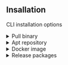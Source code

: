 
## Insallation
CLI installation options

<details>
  <summary> Pull binary </summary>

Get the gensbom tool
```bash
curl http://get.scribesecurity.com/install.sh  | sh -s -- -t gensbom
```

</details>

<details>
  <summary> Apt repository </summary>

Download agent DEB package from https://scribesecuriy.jfrog.io/artifactory/scribe-debian-local/gensbom

```bash
wget -qO - https://scribesecuriy.jfrog.io/artifactory/api/security/keypair/scribe-artifactory/public | sudo apt-key add -
sudo sh -c "echo 'deb https://scribesecuriy.jfrog.io/artifactory/scribe-debian-local stable non-free' >> /etc/apt/sources.list"
apt-get install gensbom -t stable
```

</details>

<details>
  <summary> Docker image </summary>

You can pull the cli release binary wrapped in its relevant docker image (tag should equal the version).

```bash
docker pull scribesecuriy.jfrog.io/scribe-docker-public-local/gensbom:latest
```

</details>


<details>
  <summary> Release packages </summary>

Download a `.deb` or `.rpm` file from the [releases page](https://github.com/scribe-security/gensbom/releases)
and install with `dpkg -i` and `rpm -i` respectively.

```bash
dpkg -i <gensbom_package.deb>
gensbom --version
```

</details>